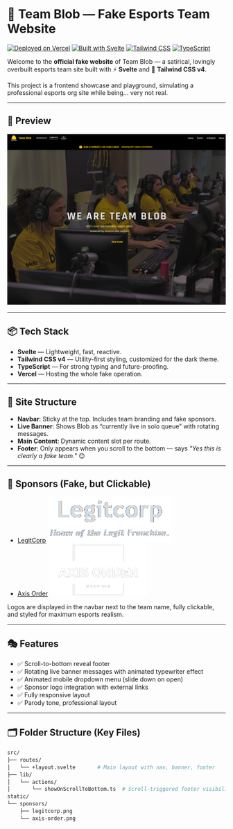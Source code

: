 # 🐸 Team Blob — Fake Esports Team Website

[![Deployed on Vercel](https://img.shields.io/badge/deployed-Vercel-black?logo=vercel&style=flat)](https://team-blob.vercel.app)
[![Built with Svelte](https://img.shields.io/badge/built%20with-Svelte-orange?logo=svelte&logoColor=white&style=flat)](https://svelte.dev)
[![Tailwind CSS](https://img.shields.io/badge/styled%20with-TailwindCSS-38bdf8?logo=tailwindcss&logoColor=white&style=flat)](https://tailwindcss.com)
[![TypeScript](https://img.shields.io/badge/code-TypeScript-3178c6?logo=typescript&logoColor=white&style=flat)](https://www.typescriptlang.org/)

Welcome to the **official fake website** of Team Blob — a satirical, lovingly overbuilt esports team site built with ⚡ **Svelte** and 🎨 **Tailwind CSS v4**.

This project is a frontend showcase and playground, simulating a professional esports org site while being... very not real.

---

## 📸 Preview

![Team Blob Screenshot](/screenshot.png)

---

## 📦 Tech Stack

- **Svelte** — Lightweight, fast, reactive.
- **Tailwind CSS v4** — Utility-first styling, customized for the dark theme.
- **TypeScript** — For strong typing and future-proofing.
- **Vercel** — Hosting the whole fake operation.

---

## 🧱 Site Structure

- **Navbar**: Sticky at the top. Includes team branding and fake sponsors.
- **Live Banner**: Shows Blob as “currently live in solo queue” with rotating messages.
- **Main Content**: Dynamic content slot per route.
- **Footer**: Only appears when you scroll to the bottom — says _"Yes this is clearly a fake team."_ 😊

---

## 🤝 Sponsors (Fake, but Clickable)

- [LegitCorp](https://legitcorp.com/) ![LegitCorp Logo](/static/sponsors/legitcorp.png)
- [Axis Order](https://axisorder.com) ![Axis Order Logo](/static/sponsors/axis-order.png)

Logos are displayed in the navbar next to the team name, fully clickable, and styled for maximum esports realism.

---

## 🎭 Features

- ✅ Scroll-to-bottom reveal footer
- ✅ Rotating live banner messages with animated typewriter effect
- ✅ Animated mobile dropdown menu (slide down on open)
- ✅ Sponsor logo integration with external links
- ✅ Fully responsive layout
- ✅ Parody tone, professional layout

---

## 🗂 Folder Structure (Key Files)

```bash
src/
├── routes/
│   └── +layout.svelte       # Main layout with nav, banner, footer
├── lib/
│   └── actions/
│       └── showOnScrollToBottom.ts  # Scroll-triggered footer visibility
static/
└── sponsors/
    ├── legitcorp.png
    └── axis-order.png
```
